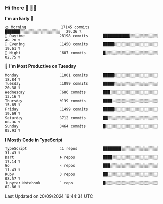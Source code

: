 ### Hi there 👋 🧑‍💻



<!--START_SECTION:waka-->
**I'm an Early 🐤** 

```text
🌞 Morning                17145 commits       ███████░░░░░░░░░░░░░░░░░░   29.36 % 
🌆 Daytime                28198 commits       ████████████░░░░░░░░░░░░░   48.28 % 
🌃 Evening                11450 commits       █████░░░░░░░░░░░░░░░░░░░░   19.61 % 
🌙 Night                  1607 commits        █░░░░░░░░░░░░░░░░░░░░░░░░   02.75 % 
```
📅 **I'm Most Productive on Tuesday** 

```text
Monday                   11001 commits       █████░░░░░░░░░░░░░░░░░░░░   18.84 % 
Tuesday                  11899 commits       █████░░░░░░░░░░░░░░░░░░░░   20.38 % 
Wednesday                7686 commits        ███░░░░░░░░░░░░░░░░░░░░░░   13.16 % 
Thursday                 9139 commits        ████░░░░░░░░░░░░░░░░░░░░░   15.65 % 
Friday                   11499 commits       █████░░░░░░░░░░░░░░░░░░░░   19.69 % 
Saturday                 3712 commits        ██░░░░░░░░░░░░░░░░░░░░░░░   06.36 % 
Sunday                   3464 commits        █░░░░░░░░░░░░░░░░░░░░░░░░   05.93 % 
```


**I Mostly Code in TypeScript** 

```text
TypeScript               11 repos            ████████░░░░░░░░░░░░░░░░░   31.43 % 
Dart                     6 repos             ████░░░░░░░░░░░░░░░░░░░░░   17.14 % 
Go                       4 repos             ███░░░░░░░░░░░░░░░░░░░░░░   11.43 % 
Ruby                     3 repos             ██░░░░░░░░░░░░░░░░░░░░░░░   08.57 % 
Jupyter Notebook         1 repo              █░░░░░░░░░░░░░░░░░░░░░░░░   02.86 % 
```




 Last Updated on 20/09/2024 19:44:34 UTC
<!--END_SECTION:waka-->


